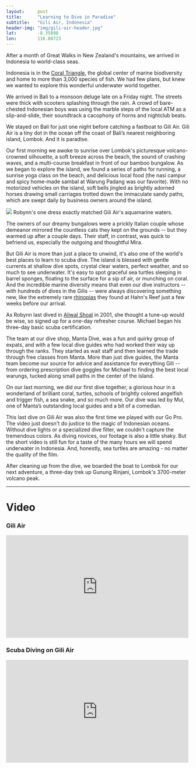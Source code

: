 ```yaml
---
layout: 	post
title:  	"Learning to Dive in Paradise"
subtitle:   "Gili Air, Indonesia"
header-img: "img/gili-air-header.jpg"
lat: 		-8.35898
lon: 		116.08723
---
```


After a month of Great Walks in New Zealand's mountains, we arrived in Indonesia to world-class seas. 

Indonesia is in the [Coral Triangle](https://en.wikipedia.org/wiki/Coral_Triangle), the global center of marine biodiversity and home to more than 3,000 species of fish.  We had few plans, but knew we wanted to explore this wonderful underwater world together.

We arrived in Bali to a monsoon deluge late on a Friday night. The streets were thick with scooters splashing through the rain. A crowd of bare-chested Indonesian boys was using the marble steps of the local ATM as a slip-and-slide, their soundtrack a cacophony of horns and nightclub beats.  

We stayed on Bali for just one night before catching a fastboat to Gili Air.  Gili Air is a tiny dot in the ocean off the coast of Bali’s nearest neighboring island, Lombok. And it is paradise. 

Our first morning we awoke to sunrise over Lombok's picturesque volcano-crowned silhouette, a soft breeze across the beach, the sound of crashing waves, and a multi-course breakfast in front of our bamboo bungalow. As we began to explore the island, we found a series of paths for running, a sunrise yoga class on the beach, and delicious local food (the nasi campur and spicy home-made sambal at Warung Padang was our favorite).  With no motorized vehicles on the island, soft bells jingled as brightly adorned horses drawing small carriages trotted down the immaculate sandy paths, which are swept daily by business owners around the island.

<img src="{{ site.baseurl }}/img/gili-air-water.jpg">
<span class="caption text-muted">Robynn's one dress exactly matched Gili Air's aquamarine waters.</span>

The owners of our dreamy bungalows were a prickly Italian couple whose demeanor mirrored the countless cats they kept on the grounds -- but they warmed up after a couple days.  Their staff, in contrast, was quick to befriend us, especially the outgoing and thoughtful Mira. 

But Gili Air is more than just a place to unwind, it's also one of the world's best places to learn to scuba dive. The island is blessed with gentle currents at shallow dive spots, crystal clear waters, perfect weather, and so much to see underwater. It's easy to spot graceful sea turtles sleeping in barrel sponges, floating to the surface for a sip of air, or munching on coral. And the incredible marine diversity means that even our dive instructors -- with hundreds of dives in the Gilis -- were always discovering something new, like the extremely rare [rhinopias](https://www.google.com/search?q=rhinopias&es_sm=91&source=lnms&tbm=isch&sa=X&ei=eKaEVbzkCdC8uATX4oPADw&ved=0CAcQ_AUoAQ&biw=1236&bih=657) they found at Hahn's Reef just a few weeks before our arrival.

As Robynn last dived in [Aliwal Shoal](http://oceanlegendstours.com/en/best-dive-spots-in-south-africa-aliwal-shoal/) in 2001, she thought a tune-up would be wise, so signed up for a one-day refresher course.  Michael began his three-day basic scuba certification. 

The team at our dive shop, Manta Dive, was a fun and quirky group of expats, and with a few local dive guides who had worked their way up through the ranks. They started as wait staff and then learned the trade through free classes from Manta.  More than just dive guides, the Manta team become our source for advice and assistance for everything Gili -- from ordering prescription dive goggles for Michael to finding the best local warungs, tucked along small paths in the center of the island.

On our last morning, we did our first dive together, a glorious hour in a wonderland of brilliant coral, turtles, schools of brightly colored angelfish and trigger fish, a sea snake, and so much more. Our dive was led by Mul, one of Manta’s outstanding local guides and a bit of a comedian.

This last dive on Gili Air was also the first time we played with our Go Pro.  The video just doesn't do justice to the magic of Indonesian oceans. Without dive lights or a specialized dive filter, we couldn't capture the tremendous colors.  As diving novices, our footage is also a little shaky. But the short video is still fun for a taste of the many hours we will spend underwater in Indonesia. And, honestly, sea turtles are amazing - no matter the quality of the film. 

After cleaning up from the dive, we boarded the boat to Lombok for our next adventure, a three-day trek up Gunung Rinjani, Lombok's 3700-meter volcano peak.

---

# Video 

### Gili Air

<iframe src="https://player.vimeo.com/video/131263898" width="500" height="281" frameborder="0" webkitallowfullscreen mozallowfullscreen allowfullscreen></iframe>

### Scuba Diving on Gili Air

<iframe src="https://player.vimeo.com/video/131263950?title=0&byline=0&portrait=0" width="500" height="281" frameborder="0" webkitallowfullscreen mozallowfullscreen allowfullscreen></iframe>








